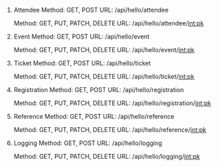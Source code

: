 1. Attendee
	Method: GET, POST
	URL: /api/hello/attendee

	Method: GET, PUT, PATCH, DELETE
	URL: /api/hello/attendee/<int:pk>

2. Event
	Method: GET, POST
	URL: /api/hello/event

	Method: GET, PUT, PATCH, DELETE
	URL: /api/hello/event/<int:pk>

3. Ticket
	Method: GET, POST
	URL: /api/hello/ticket

	Method: GET, PUT, PATCH, DELETE
	URL: /api/hello/ticket/<int:pk>

4. Registration
	Method: GET, POST
	URL: /api/hello/registration

	Method: GET, PUT, PATCH, DELETE
	URL: /api/hello/registration/<int:pk>

5. Reference
	Method: GET, POST
	URL: /api/hello/reference

	Method: GET, PUT, PATCH, DELETE
	URL: /api/hello/reference/<int:pk>

6. Logging
	Method: GET, POST
	URL: /api/hello/logging

	Method: GET, PUT, PATCH, DELETE
	URL: /api/hello/logging/<int:pk>
